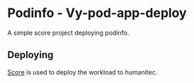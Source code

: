 # Podinfo - Vy-pod-app-deploy

A simple score project deploying podinfo.

## Deploying

[Score](https://score.dev/) is used to deploy the workload to humanitec.
